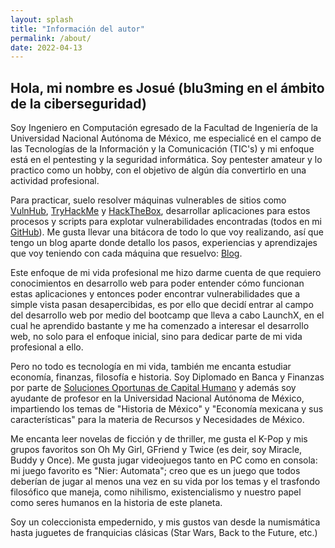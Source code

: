 ```yaml
---
layout: splash
title: "Información del autor"
permalink: /about/
date: 2022-04-13
---
```


## Hola, mi nombre es Josué (blu3ming en el ámbito de la ciberseguridad)

Soy Ingeniero en Computación egresado de la Facultad de Ingeniería de la Universidad Nacional Autónoma de México, me especialicé en el campo de las Tecnologías de la Información y la Comunicación (TIC's) y mi enfoque está en el pentesting y la seguridad informática. Soy pentester amateur y lo practico como un hobby, con el objetivo de algún día convertirlo en una actividad profesional.

Para practicar, suelo resolver máquinas vulnerables de sitios como [VulnHub](https://www.vulnhub.com/), [TryHackMe](https://tryhackme.com/) y [HackTheBox](https://www.hackthebox.com/), desarrollar aplicaciones para estos procesos y scripts para explotar vulnerabilidades encontradas (todos en mi [GitHub](https://github.com/blu3ming)). Me gusta llevar una bitácora de todo lo que voy realizando, así que tengo un blog aparte donde detallo los pasos, experiencias y aprendizajes que voy teniendo con cada máquina que resuelvo: [Blog](https://blu3ming.github.io/).

Este enfoque de mi vida profesional me hizo darme cuenta de que requiero conocimientos en desarrollo web para poder entender cómo funcionan estas aplicaciones y entonces poder encontrar vulnerabilidades que a simple vista pasan desapercibidas, es por ello que decidí entrar al campo del desarrollo web por medio del bootcamp que lleva a cabo LaunchX, en el cual he aprendido bastante y me ha comenzado a interesar el desarrollo web, no solo para el enfoque inicial, sino para dedicar parte de mi vida profesional a ello.

Pero no todo es tecnología en mi vida, también me encanta estudiar economía, finanzas, filosofía e historia. Soy Diplomado en Banca y Finanzas por parte de [Soluciones Oportunas de Capital Humano](https://www.solucionesoportunas.com/) y además soy ayudante de profesor en la Universidad Nacional Autónoma de México, impartiendo los temas de "Historia de México" y "Economía mexicana y sus características" para la materia de Recursos y Necesidades de México.

Me encanta leer novelas de ficción y de thriller, me gusta el K-Pop y mis grupos favoritos son Oh My Girl, GFriend y Twice (es deir, soy Miracle, Buddy y Once). Me gusta jugar videojuegos tanto en PC como en consola: mi juego favorito es "Nier: Automata"; creo que es un juego que todos deberían de jugar al menos una vez en su vida por los temas y el trasfondo filosófico que maneja, como nihilismo, existencialismo y nuestro papel como seres humanos en la historia de este planeta.

Soy un coleccionista empedernido, y mis gustos van desde la numismática hasta juguetes de franquicias clásicas (Star Wars, Back to the Future, etc.)
